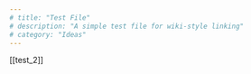```yaml
---
# title: "Test File"
# description: "A simple test file for wiki-style linking"
# category: "Ideas"
---
```


[[test_2]]